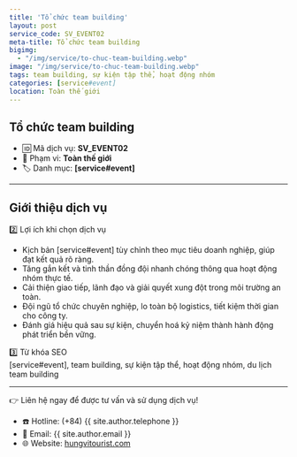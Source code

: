 ```yaml
---
title: 'Tổ chức team building'
layout: post
service_code: SV_EVENT02
meta-title: Tổ chức team building
bigimg:
  - "/img/service/to-chuc-team-building.webp"
image: "/img/service/to-chuc-team-building.webp"
tags: team building, sự kiện tập thể, hoạt động nhóm
categories: [service#event]
location: Toàn thế giới
---
```


## Tổ chức team building

- 🆔 Mã dịch vụ: **SV_EVENT02**
- 📍 Phạm vi: **Toàn thế giới**
- 🏷️ Danh mục: **[service#event]**

---

## Giới thiệu dịch vụ

2️⃣ Lợi ích khi chọn dịch vụ  
- Kịch bản [service#event] tùy chỉnh theo mục tiêu doanh nghiệp, giúp đạt kết quả rõ ràng.  
- Tăng gắn kết và tinh thần đồng đội nhanh chóng thông qua hoạt động nhóm thực tế.  
- Cải thiện giao tiếp, lãnh đạo và giải quyết xung đột trong môi trường an toàn.  
- Đội ngũ tổ chức chuyên nghiệp, lo toàn bộ logistics, tiết kiệm thời gian cho công ty.  
- Đánh giá hiệu quả sau sự kiện, chuyển hoá kỷ niệm thành hành động phát triển bền vững.

3️⃣ Từ khóa SEO  
[service#event], team building, sự kiện tập thể, hoạt động nhóm, du lịch team building

---

👉 Liên hệ ngay để được tư vấn và sử dụng dịch vụ!

- ☎️ Hotline: (+84) {{ site.author.telephone }}
- 📧 Email: {{ site.author.email }}
- 🌐 Website: [hungvitourist.com](https://hungvitourist.com)

